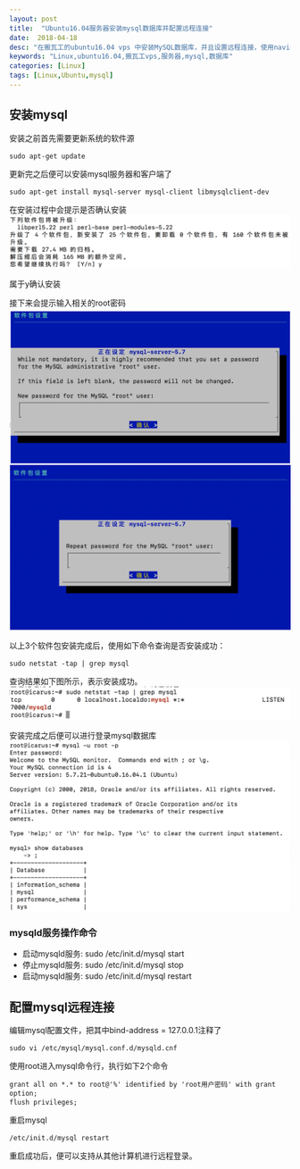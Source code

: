 ```yaml
---
layout: post
title:  "Ubuntu16.04服务器安装mysql数据库并配置远程连接"
date:  2018-04-18
desc: "在搬瓦工的ubuntu16.04 vps 中安装MySQL数据库，并且设置远程连接，使用navicat进行控制"
keywords: "Linux,ubuntu16.04,搬瓦工vps,服务器,mysql,数据库"
categories: [Linux]
tags: [Linux,Ubuntu,mysql]
---
```



## 安装mysql

安装之前首先需要更新系统的软件源
```
sudo apt-get update
```

更新完之后便可以安装mysql服务器和客户端了
```
sudo apt-get install mysql-server mysql-client libmysqlclient-dev
```

在安装过程中会提示是否确认安装
![mysql-install-1](/assets/images/2018-04/mysql-install-1.png)

属于y确认安装

接下来会提示输入相关的root密码
![mysql-install-2](/assets/images/2018-04/mysql-install-2.png)
![mysql-install-3](/assets/images/2018-04/mysql-install-3.png)

以上3个软件包安装完成后，使用如下命令查询是否安装成功：
```
sudo netstat -tap | grep mysql
```
查询结果如下图所示，表示安装成功。
![mysql-install-5](/assets/images/2018-04/mysql-install-5.png)

安装完成之后便可以进行登录mysql数据库
![mysql-install-4](/assets/images/2018-04/mysql-install-4.png)

### mysqld服务操作命令

- 启动mysqld服务: sudo /etc/init.d/mysql start
- 停止mysqld服务: sudo /etc/init.d/mysql stop
- 启动mysqld服务: sudo /etc/init.d/mysql restart

## 配置mysql远程连接

编辑mysql配置文件，把其中bind-address = 127.0.0.1注释了
```
sudo vi /etc/mysql/mysql.conf.d/mysqld.cnf 
```

使用root进入mysql命令行，执行如下2个命令
```
grant all on *.* to root@'%' identified by 'root用户密码' with grant option;
flush privileges;
```

重启mysql
```
/etc/init.d/mysql restart
```
重启成功后，便可以支持从其他计算机进行远程登录。